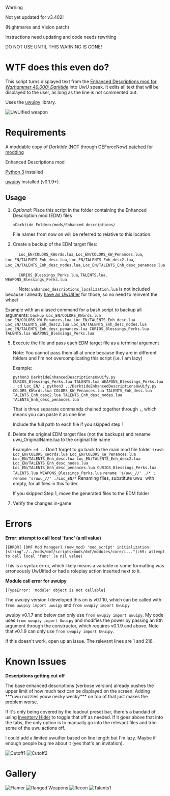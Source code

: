 > [!WARNING]
> Not yet updated for v3.402!
> 
> (Nightmares and Vision patch)
> 
> Instructions need updating and code needs rewriting
>
> DO NOT USE UNTIL THIS WARNING IS GONE!

# WTF does this even do?

This script turns displayed text from the [Enhanced Descriptions mod for *Warhammer 40,000: Darktide*](https://www.nexusmods.com/warhammer40kdarktide/mods/210) into UwU speak. It edits all text that will be displayed to the user, as long as the line is not commented out.

Uses the [uwuipy](https://github.com/Cuprum77/uwuipy) library.

![UwUified weapon](https://imgur.com/K603bvO.png)

# Requirements

A moddable copy of *Darktide* (NOT through GEForceNow) [patched for modding](https://dmf-docs.darkti.de/#/installing-mods)

Enhanced Descriptions mod

[Python 3](https://www.python.org/downloads/) installed

[uwuipy](https://github.com/Cuprum77/uwuipy) installed (v0.1.9+).

## Usage

1. *Optional*: Place this script in the folder containing the Enhanced Description mod (EDM) files

   ```<Darktide Folder>/mods/Enhanced_descriptions/```

   File names from now on will be referred to relative to this location.

3. Create a backup of the EDM target files:

&emsp;&emsp;&emsp;`Loc_EN/COLORS_KWords.lua`, `Loc_EN/COLORS_KW_Penances.lua`, `Loc_EN/TALENTS_Enh_desc.lua`, `Loc_EN/TALENTS_Enh_desc2.lua`, `Loc_EN/TALENTS_Enh_desc_nodes.lua`, `Loc_EN/TALENTS_Enh_desc_penances.lua`

&emsp;&emsp;&emsp;`CURIOS_Blessings_Perks.lua`, `TALENTS.lua`, `WEAPONS_Blessings_Perks.lua`

&emsp;&emsp;&emsp;Note: `Enhanced_descriptions_localization.lua` is not included because I already [have an UwUifier](https://github.com/Backup158/DarktideModLocalizationUwuify) for those, so no need to reinvent the wheel

   Example with an aliased command for a bash script to backup all arguments: ```backup Loc_EN/COLORS_KWords.lua Loc_EN/COLORS_KW_Penances.lua Loc_EN/TALENTS_Enh_desc.lua Loc_EN/TALENTS_Enh_desc2.lua Loc_EN/TALENTS_Enh_desc_nodes.lua Loc_EN/TALENTS_Enh_desc_penances.lua CURIOS_Blessings_Perks.lua TALENTS.lua WEAPONS_Blessings_Perks.lua```
   
5. Execute the file and pass each EDM target file as a terminal argument

   Note: You cannot pass them all at once because they are in different folders and I'm not overcomplicating this script (i.e. I am lazy)

   Example: 
   ```
   python3 DarktideEnhancedDescriptionsUwUify.py CURIOS_Blessings_Perks.lua TALENTS.lua WEAPONS_Blessings_Perks.lua ; cd Loc_EN/ ; python3 ../DarktideEnhancedDescriptionsUwUify.py COLORS_KWords.lua COLORS_KW_Penances.lua TALENTS_Enh_desc.lua TALENTS_Enh_desc2.lua TALENTS_Enh_desc_nodes.lua TALENTS_Enh_desc_penances.lua 
   ```

   That is three separate commands chained together through `;`, which means you can paste it as one line

   Include the full path to each file if you skipped step 1

6. Delete the original EDM target files (not the backups) and rename uwu_OriginalName.lua to the original file name

   Example: ```cd ..``` Don't forget to go back to the main mod file folder
            ```trash Loc_EN/COLORS_KWords.lua Loc_EN/COLORS_KW_Penances.lua Loc_EN/TALENTS_Enh_desc.lua Loc_EN/TALENTS_Enh_desc2.lua Loc_EN/TALENTS_Enh_desc_nodes.lua  Loc_EN/TALENTS_Enh_desc_penances.lua CURIOS_Blessings_Perks.lua TALENTS.lua WEAPONS_Blessings_Perks.lua```
            ```rename 's/uwu_//' ./* ; rename 's/uwu_//' ./Loc_EN/*``` Renaming files, substitute uwu_ with empty, for all files in this folder.

   If you skipped Step 1, move the generated files to the EDM folder
  
8. Verify the changes in-game

# Errors
**Error: attempt to call local 'func' (a nil value)**

```
[ERROR] [DMF Mod Manager] (new_mod) 'mod_script' initialization: [string"./../mods/dmf/scripts/mods/dmf/modules/core/i..."]:69: attempt to call local 'func' (a nil value)
```

This is a syntax error, which likely means a variable or some formatting was erroneously UwUified or had a roleplay action inserted next to it.

**Module call error for uwuipy**

```
[TypeError: 'module' object is not callable]
```

The uwuipy version I developed this on is v0.1.10, which can be called with `from uwupiy import uwuipy` and `from uwupiy import Uwuipy`

uwuipy v0.1.7 and below can only use `from uwupiy import uwuipy`. My code uses `from uwupiy import Uwuipy` and modifies the power by passing an 8th argument through the constructor, which requires v0.1.9 and above. Note that v0.1.9 can only use `from uwupiy import Uwuipy`.

If this doesn't work, open up an issue. The relevant lines are 1 and 216.

# Known Issues

**Descriptions getting cut off**

The base enhanced descriptions (verbose version) already pushes the upper limit of how much text can be displayed on the screen. Adding \*\*\*uwu nuzzles youw necky wecky\*\*\* on top of that just makes the problem worse. 

If it's only being covered by the loadout preset bar, there's a bandaid of using [Inventory Hider](https://www.nexusmods.com/warhammer40kdarktide/mods/313) to toggle that off as needed. If it goes above that into the tabs, the only option is to manually go into the relevant files and trim some of the uwu actions off. 

I could add a limited uwuifier based on line length but I'm lazy. Maybe if enough people bug me about it (yes that's an invitation).

![Cutoff1](https://imgur.com/RBfE9C7.png)
![Cutoff2](https://imgur.com/AS1izjF.png)

# Gallery

![Flamer](https://imgur.com/bRrrpB0.png)
![Ranged Weapons](https://imgur.com/mF52XI1.png)
![Recon](https://imgur.com/DgE8amT.png)
![Talents1](https://imgur.com/K5HieQk.png)
